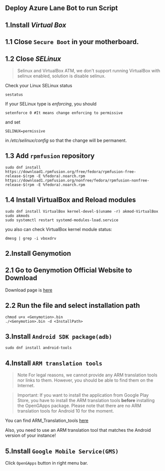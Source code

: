 ## Deploy Azure Lane Bot to run Script

## 1.Install *Virtual Box*

## 1.1 Close `Secure Boot` in your motherboard.

## 1.2 Close ***SELinux***

>Selinux and VirtualBox
ATM, we don't support running VirtualBox with selinux enabled, solution is disable selinux.

Check your Linux SELinux status

```
sestatus
```

If your SELinux type is *enforcing*, you should

```
setenforce 0 #It means change enforcing to permissive
```
and set 
```
SELINUX=permissive
```
in */etc/selinux/config* so that the change will be permanent.

## 1.3 Add `rpmfusion` repository

```
sudo dnf install https://download1.rpmfusion.org/free/fedora/rpmfusion-free-release-$(rpm -E %fedora).noarch.rpm https://download1.rpmfusion.org/nonfree/fedora/rpmfusion-nonfree-release-$(rpm -E %fedora).noarch.rpm
```

## 1.4 Install VirtualBox and Reload modules
```
sudo dnf install VirtualBox kernel-devel-$(uname -r) akmod-VirtualBox
sudo akmods
sudo systemctl restart systemd-modules-load.service
```

you also can check VirtualBox kernel module status:
```
dmesg | grep -i vboxdrv
```

## 2.Install Genymotion

## 2.1 Go to Genymotion Official Website to Download

Download page is [here](https://www.genymotion.com/download/)

## 2.2 Run the file and select installation path

```
chmod u+x <Genymotion>.bin
./<Genymotion>.bin -d <InstallPath>
```

## 3.Install `Android SDK package(adb)`

```
sudo dnf install android-tools
```

## 4.Install `ARM translation tools`

>Note
For legal reasons, we cannot provide any ARM translation tools nor links to them. However, you should be able to find them on the Internet.

>Important: 
If you want to install the application from Google Play Store, you have to install the ARM translation tools **before** installing the OpenGApps package.
Please note that there are no ARM translation tools for Android 10 for the moment.

You can find ARM_Translation_tools [here](https://github.com/m9rco/Genymotion_ARM_Translation)

Also, you need to use an ARM translation tool that matches the Android version of your instance!

## 5.Install `Google Mobile Service(GMS)`

Click `OpenGApps` button in right menu bar.
